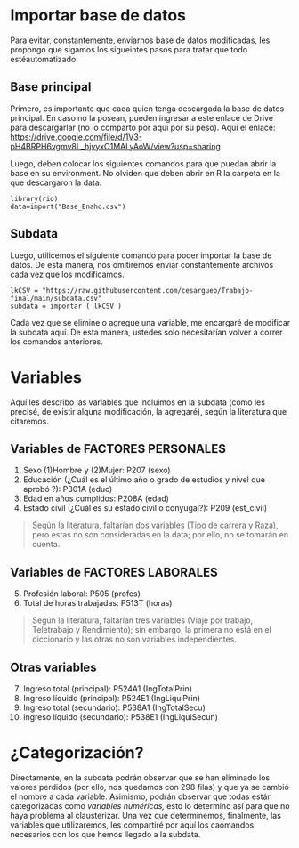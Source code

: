 # Importar base de datos

Para evitar, constantemente, enviarnos base de datos modificadas, les propongo que sigamos los sigueintes pasos para tratar que todo estéautomatizado.

## Base principal

Primero, es importante que cada quien tenga descargada la base de datos principal. En caso no la posean, pueden ingresar a este enlace de Drive para descargarlar (no lo comparto por aquí por su peso). Aquí el enlace: https://drive.google.com/file/d/1V3-pH4BRPH6vgmv8L_hjvyxO1MALyAoW/view?usp=sharing

Luego, deben colocar los siguientes comandos para que puedan abrir la base en su environment. No olviden que deben abrir en R la carpeta en la que descargaron la data.

```
library(rio)
data=import("Base_Enaho.csv")
```

## Subdata

Luego, utilicemos el siguiente comando para poder importar la base de datos. De esta manera, nos omitiremos enviar constantemente archivos cada vez que los modificamos. 

```
lkCSV = "https://raw.githubusercontent.com/cesargueb/Trabajo-final/main/subdata.csv"
subdata = importar ( lkCSV )
```
Cada vez que se elimine o agregue una variable, me encargaré de modificar la subdata aquí. De esta manera, ustedes solo necesitarían volver a correr los comandos anteriores. 

# Variables

Aquí les describo las variables que incluimos en la subdata (como les precisé, de existir alguna modificación, la agregaré), según la literatura que citaremos. 

## Variables de FACTORES PERSONALES

1. Sexo (1)Hombre y (2)Mujer: P207 (sexo)
2. Educación (¿Cuál es el último año o grado de estudios y nivel que aprobó ?): P301A (educ)
3. Edad en años cumplidos: P208A (edad)
4. Estado civil (¿Cuál es su estado civil o conyugal?): P209 (est_civil)

> Según la literatura, faltarían dos variables (Tipo de carrera y Raza), pero estas no son consideradas en la data; por ello, no se tomarán en cuenta.

## Variables de FACTORES LABORALES

5. Profesión laboral: P505 (profes)
6. Total de horas trabajadas: P513T (horas)

> Según la literatura, faltarían tres variables (Viaje por trabajo, Teletrabajo y Rendimiento); sin embargo, la primera no está en el diccionario y las otras no son variables independientes. 

## Otras variables

7. Ingreso total (principal): P524A1 (IngTotalPrin)
8. Ingreso líquido (principal): P524E1 (IngLiquiPrin)
9. Ingreso total (secundario): P538A1 (IngTotalSecu)
10. ingreso líquido (secundario): P538E1 (IngLiquiSecun)

# ¿Categorización?

Directamente, en la subdata podrán observar que se han eliminado los valores perdidos (por ello, nos quedamos con 298 filas) y que ya se cambió el nombre a cada variable. Asimismo, podrán observar que todas están categorizadas como *variables numéricas,* esto lo determino así para que no haya problema al clausterizar. Una vez que determinemos, finalmente, las variables que utilizaremos, les compartiré por aquí los caomandos necesarios con los que hemos llegado a la subdata. 
